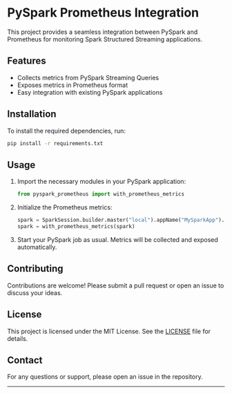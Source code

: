 # PySpark Prometheus Integration

This project provides a seamless integration between PySpark and Prometheus for monitoring Spark Structured Streaming applications.

## Features

- Collects metrics from PySpark Streaming Queries
- Exposes metrics in Prometheus format
- Easy integration with existing PySpark applications

## Installation

To install the required dependencies, run:

```bash
pip install -r requirements.txt
```

## Usage

1. Import the necessary modules in your PySpark application:

    ```python
    from pyspark_prometheus import with_prometheus_metrics
    ```

2. Initialize the Prometheus metrics:

    ```python
    spark = SparkSession.builder.master("local").appName("MySparkApp").getOrCreate()
    spark = with_prometheus_metrics(spark)
    ```

3. Start your PySpark job as usual. Metrics will be collected and exposed automatically.

## Contributing

Contributions are welcome! Please submit a pull request or open an issue to discuss your ideas.

## License

This project is licensed under the MIT License. See the [LICENSE](LICENSE) file for details.

## Contact

For any questions or support, please open an issue in the repository.
****